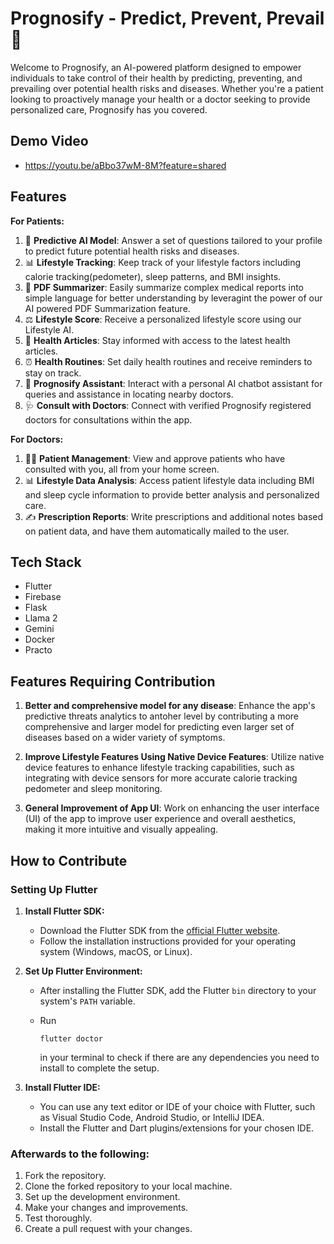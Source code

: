 # Prognosify - Predict, Prevent, Prevail 🚀

Welcome to Prognosify, an AI-powered platform designed to empower individuals to take control of their health by predicting, preventing, and prevailing over potential health risks and diseases. Whether you're a patient looking to proactively manage your health or a doctor seeking to provide personalized care, Prognosify has you covered.


## Demo Video
 - https://youtu.be/aBbo37wM-8M?feature=shared
## Features

**For Patients:**

1. 🧬 **Predictive AI Model**: Answer a set of questions tailored to your profile to predict future potential health risks and diseases.
2. 📊 **Lifestyle Tracking**: Keep track of your lifestyle factors including calorie tracking(pedometer), sleep patterns, and BMI insights.
3. 📑 **PDF Summarizer**: Easily summarize complex medical reports into simple language for better understanding by leveragint the power of our AI powered PDF Summarization feature.
4. ⚖️ **Lifestyle Score**: Receive a personalized lifestyle score using our Lifestyle AI.
5. 📰 **Health Articles**: Stay informed with access to the latest health articles.
6. ⏰ **Health Routines**: Set daily health routines and receive reminders to stay on track.
7. 🤖 **Prognosify Assistant**: Interact with a personal AI chatbot assistant for queries and assistance in locating nearby doctors.
8. 🩺 **Consult with Doctors**: Connect with verified Prognosify registered doctors for consultations within the app.

**For Doctors:**

1. 👩‍⚕️ **Patient Management**: View and approve patients who have consulted with you, all from your home screen.
2. 📊 **Lifestyle Data Analysis**: Access patient lifestyle data including BMI and sleep cycle information to provide better analysis and personalized care.
3. ✍️ **Prescription Reports**: Write prescriptions and additional notes based on patient data, and have them automatically mailed to the user.

## Tech Stack

- Flutter
- Firebase
- Flask
- Llama 2
- Gemini
- Docker
- Practo
   
## Features Requiring Contribution

1. **Better and comprehensive model for any disease**: Enhance the app's predictive threats analytics to antoher level by contributing a more comprehensive and larger model for predicting even larger set of diseases based on a wider variety of symptoms.

2. **Improve Lifestyle Features Using Native Device Features**: Utilize native device features to enhance lifestyle tracking capabilities, such as integrating with device sensors for more accurate calorie tracking pedometer and sleep monitoring.

3. **General Improvement of App UI**: Work on enhancing the user interface (UI) of the app to improve user experience and overall aesthetics, making it more intuitive and visually appealing.

## How to Contribute

### Setting Up Flutter

1. **Install Flutter SDK:**
   - Download the Flutter SDK from the [official Flutter website](https://flutter.dev/docs/get-started/install).
   - Follow the installation instructions provided for your operating system (Windows, macOS, or Linux).

2. **Set Up Flutter Environment:**
   - After installing the Flutter SDK, add the Flutter `bin` directory to your system's `PATH` variable.
   - Run
      ```
     flutter doctor
      ```
      
      in your terminal to check if there are any dependencies you need to install to complete the setup.

3. **Install Flutter IDE:**
   - You can use any text editor or IDE of your choice with Flutter, such as Visual Studio Code, Android Studio, or IntelliJ IDEA.
   - Install the Flutter and Dart plugins/extensions for your chosen IDE.

### Afterwards to the following:

1. Fork the repository.
2. Clone the forked repository to your local machine.
3. Set up the development environment.
4. Make your changes and improvements.
5. Test thoroughly.
6. Create a pull request with your changes.

